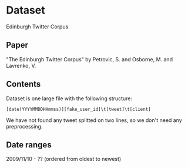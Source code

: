 # Dataset

Edinburgh Twitter Corpus

## Paper
"The Edinburgh Twitter Corpus" by Petrovic, S. and Osborne, M. and Lavrenko, V.

## Contents

Dataset is one large file with the following structure:

```
[date(YYYYMMDDHHmmss)][fake_user_id]\t[tweet]\t[client]
```

We have not found any tweet splitted on two lines, so we don't need any preprocessing.

## Date ranges

2009/11/10 - ?? (ordered from oldest to newest)


